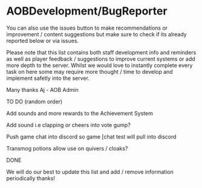 # AOBDevelopment/BugReporter

You can also use the issues button to make recommendations or improvement / content suggestions but make sure to check if its already reported below or via issues.

Please note that this list contains both staff development info and reminders as well as player feedback / suggestions to improve current systems or add more depth to the server. Whilst we would love to instantly complete every task on here some may require more thought / time to develop and implement safetly into the server. 

Many thanks Aj - AOB Admin

TO DO (random order)

Add sounds and more rewards to the Achievement System

Add sound i.e clapping or cheers into vote gump?

Push game chat into discord so game [chat test will pull into discord

Transmog potions allow use on quivers / cloaks?

DONE

We will do our best to update this list and add / remove information periodically thanks!
